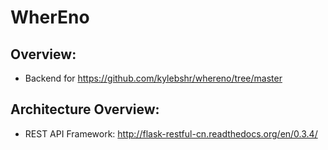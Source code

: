 # WherEno

## Overview:
- Backend for https://github.com/kylebshr/whereno/tree/master

## Architecture Overview:
- REST API Framework: <http://flask-restful-cn.readthedocs.org/en/0.3.4/>

